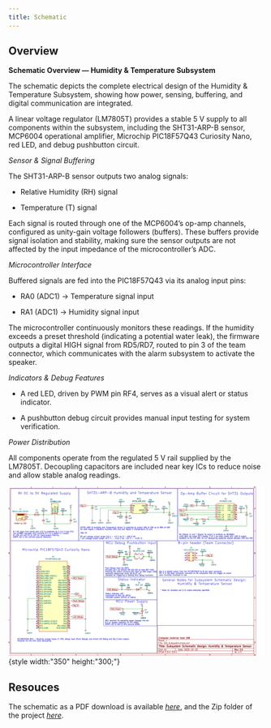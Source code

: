 ```yaml
---
title: Schematic
---
```


## Overview

**Schematic Overview — Humidity & Temperature Subsystem**

The schematic depicts the complete electrical design of the Humidity & Temperature Subsystem, showing how power, sensing, buffering, and digital communication are integrated.

A linear voltage regulator (LM7805T) provides a stable 5 V supply to all components within the subsystem, including the SHT31-ARP-B sensor, MCP6004 operational amplifier, Microchip PIC18F57Q43 Curiosity Nano, red LED, and debug pushbutton circuit.

*Sensor & Signal Buffering*

The SHT31-ARP-B sensor outputs two analog signals:

- Relative Humidity (RH) signal

- Temperature (T) signal

Each signal is routed through one of the MCP6004’s op-amp channels, configured as unity-gain voltage followers (buffers).
These buffers provide signal isolation and stability, making sure the sensor outputs are not affected by the input impedance of the microcontroller’s ADC.

*Microcontroller Interface*

Buffered signals are fed into the PIC18F57Q43 via its analog input pins:

- RA0 (ADC1) → Temperature signal input

- RA1 (ADC1) → Humidity signal input

The microcontroller continuously monitors these readings.
If the humidity exceeds a preset threshold (indicating a potential water leak), the firmware outputs a digital HIGH signal from RD5/RD7, routed to pin 3 of the team connector, which communicates with the alarm subsystem to activate the speaker.

*Indicators & Debug Features*

- A red LED, driven by PWM pin RF4, serves as a visual alert or status indicator.

- A pushbutton debug circuit provides manual input testing for system verification.

*Power Distribution*

All components operate from the regulated 5 V rail supplied by the LM7805T.
Decoupling capacitors are included near key ICs to reduce noise and allow stable analog readings.

![schematic](CGE_Updated_Schem.png){style width:"350" height:"300;"}

## Resouces

The schematic as a PDF download is available [*here*](CGE_Subsystem_updated.pdf), and the Zip folder of the project [*here*](CGE_Subsystem.zip).
